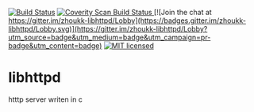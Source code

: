 [![Build Status](https://travis-ci.org/zhoukk/libhttpd.svg?branch=master)](https://travis-ci.org/zhoukk/libhttpd)
<a href="https://scan.coverity.com/projects/zhoukk-libhttpd">
  <img alt="Coverity Scan Build Status"
       src="https://scan.coverity.com/projects/12172/badge.svg"/>
</a>
[![Join the chat at https://gitter.im/zhoukk-libhttpd/Lobby](https://badges.gitter.im/zhoukk-libhttpd/Lobby.svg)](https://gitter.im/zhoukk-libhttpd/Lobby?utm_source=badge&utm_medium=badge&utm_campaign=pr-badge&utm_content=badge)
[![MIT licensed](https://img.shields.io/badge/license-MIT-blue.svg)](./LICENSE)

# libhttpd

htttp server writen in c

